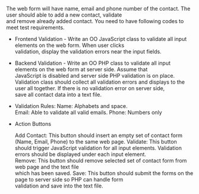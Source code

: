 	
The web form will	have	name,	email	and	phone	number	of	the	contact.	The	user	should	able	to	add	a	new	contact,	validate	
and	remove	already	added	contact.	You	need	to have	following	codes	to	meet	test	requirements.	

- Frontend	Validation -
Write	an OO	JavaScript	class	to	validate	all	input	elements	on	the	web	form.	When	user	clicks	
validation,	display	the	validation	errors	near	the	input	fields.	

- Backend	Validation -
Write	an	OO	PHP	class	to	validate	all	input	elements	on	the	web	form	at	server	side.	Assume	that	
JavaScript	is	disabled	and	server	side	PHP	validation	is	on	place.	Validation	class	should	collect	all	
validation	errors	and	displays	to	the	user	all	together.	If	there	is	no	validation	error	on	server	side,	
save	all	contact	data	into	a	text	file.	

- Validation	Rules:
Name:	Alphabets	and	space.	
Email:	Able	to	validate	all	valid	emails.
Phone:	Numbers	only

- Action	Buttons

  Add	Contact:	This	button	should	insert	an	empty	set	of	contact	form	(Name,	Email,	Phone)	to	the	
same	web	page.
Validate:	This	button	should	trigger	JavaScript	validation	for	all	input	elements.	Validation	errors
should	be	displayed under	each	input	element.	
Remove:	This	button	should	remove	selected	set	of	contact	form	from	web	page	and	the	text	file	
which	has	been	saved.
Save:	This	button	should	submit	the	forms	on	the	page	to	server	side	so	PHP	can	handle	form	
validation	and	save	into	the	text	file.	